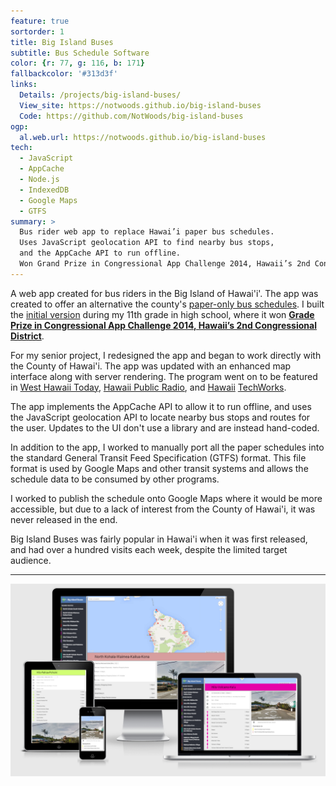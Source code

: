 ```yaml
---
feature: true
sortorder: 1
title: Big Island Buses
subtitle: Bus Schedule Software
color: {r: 77, g: 116, b: 171}
fallbackcolor: '#313d3f'
links:
  Details: /projects/big-island-buses/
  View_site: https://notwoods.github.io/big-island-buses
  Code: https://github.com/NotWoods/big-island-buses
ogp:
  al.web.url: https://notwoods.github.io/big-island-buses
tech:
  - JavaScript
  - AppCache
  - Node.js
  - IndexedDB
  - Google Maps
  - GTFS
summary: >
  Bus rider web app to replace Hawai’i paper bus schedules.
  Uses JavaScript geolocation API to find nearby bus stops,
  and the AppCache API to run offline.
  Won Grand Prize in Congressional App Challenge 2014, Hawaii’s 2nd Congressional District.
---
```

A web app created for bus riders in the Big Island of Hawai'i'.
The app was created to offer an alternative the county's [paper-only bus schedules](http://www.heleonbus.org/schedules-and-maps).
I built the [initial version](https://github.com/NotWoods/big-island-buses/tree/app-challenge) during my 11th grade in high school,
where it won [**Grade Prize in Congressional App Challenge 2014, Hawaii’s 2nd Congressional District**](http://gabbard.house.gov/index.php/press-releases/339-rep-tulsi-gabbard-presents-congressional-awards-to-young-leaders-from-hawai-i-s-second-district).

For my senior project, I redesigned the app and began to work directly with the County of Hawai'i.
The app was updated with an enhanced map interface along with server rendering.
The program went on to be featured in [West Hawaii Today](http://westhawaiitoday.com/news/local-news/hele-schedule-be-available-app),
[Hawaii Public Radio](http://www.bytemarkscafe.org/2015/04/29/episode-348-sounding-rockets-apr-29-2015/),
and [Hawaii](https://www.youtube.com/watch?v=MHPlJsosHDc) [TechWorks](https://www.youtube.com/watch?v=yl_3d7PSKMY).

The app implements the AppCache API to allow it to run offline,
and uses the JavaScript geolocation API to locate nearby bus stops and routes for the user.
Updates to the UI don't use a library and are instead hand-coded.

In addition to the app, I worked to manually port all the paper schedules into
the standard General Transit Feed Specification (GTFS) format.
This file format is used by Google Maps and other transit systems and allows the
schedule data to be consumed by other programs.

I worked to publish the schedule onto Google Maps where it would be more
accessible, but due to a lack of interest from the County of Hawai'i, it was
never released in the end.

Big Island Buses was fairly popular in Hawai'i when it was first released, and had
over a hundred visits each week, despite the limited target audience.

___

![Big Island Buses on different devices](/images/big-island-buses/multi-screen.png)
